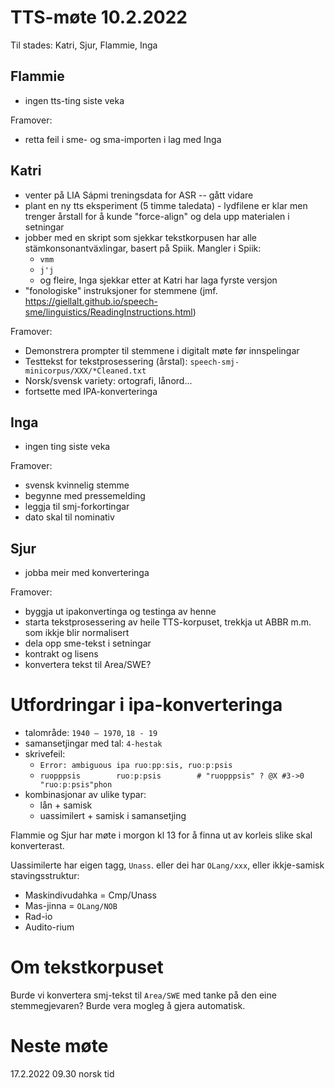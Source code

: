 # TTS-møte 10.2.2022

Til stades: Katri, Sjur, Flammie, Inga

## Flammie
- ingen tts-ting siste veka

Framover:
- retta feil i sme- og sma-importen i lag med Inga

## Katri
- venter på LIA Sápmi treningsdata for ASR -- gått vidare
- plant en ny tts eksperiment (5 timme taledata) - lydfilene er klar men trenger årstall for å kunde "force-align" og dela upp materialen i setningar
- jobber med en skript som sjekkar tekstkorpusen har alle stämkonsonantväxlingar, basert på Spiik. Mangler i Spiik:
    - `vmm`
    - `j'j`
    - og fleire, Inga sjekkar etter at Katri har laga fyrste versjon
- "fonologiske" instruksjoner for stemmene (jmf. <https://giellalt.github.io/speech-sme/linguistics/ReadingInstructions.html>)

Framover:
- Demonstrera prompter til stemmene i digitalt møte før innspelingar
- Testtekst for tekstprosessering (årstal): `speech-smj-minicorpus/XXX/*Cleaned.txt`
- Norsk/svensk variety: ortografi, lånord...
- fortsette med IPA-konverteringa 

## Inga
- ingen ting siste veka

Framover:
- svensk kvinnelig stemme
- begynne med pressemelding
- leggja til smj-forkortingar
- dato skal til nominativ

## Sjur
- jobba meir med konverteringa

Framover:
- byggja ut ipakonvertinga og testinga av henne
- starta tekstprosessering av heile TTS-korpuset, trekkja ut ABBR m.m. som ikkje blir normalisert
- dela opp sme-tekst i setningar
- kontrakt og lisens
- konvertera tekst til Area/SWE?

# Utfordringar i ipa-konverteringa

- talområde: `1940 – 1970`, `18 - 19`
- samansetjingar med tal: `4-hestak`
- skrivefeil:
    - `Error: ambiguous ipa ruoːppːsis, ruoːpːpsis`
    - `ruopppsis        ruoːpːpsis        # "ruopppsis" ? @X #3->0 "ruoːpːpsis"phon`
- kombinasjonar av ulike typar:
    - lån + samisk
    - uassimilert + samisk i samansetjing

Flammie og Sjur har møte i morgon kl 13 for å finna ut av korleis slike skal konverterast.

Uassimilerte har eigen tagg, `Unass`. eller dei har `OLang/xxx`, eller ikkje-samisk stavingsstruktur:

- Maskindivudahka = Cmp/Unass
- Mas-jinna = `OLang/NOB`
- Rad-io
- Audito-rium

# Om tekstkorpuset

Burde vi konvertera smj-tekst til `Area/SWE` med tanke på den eine stemmegjevaren? Burde vera mogleg å gjera automatisk.

# Neste møte

17.2.2022 09.30 norsk tid
